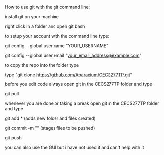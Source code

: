 How to use git with the git command line:

install git on your machine

right click in a folder and open git bash

to setup your account with the command line type:

git config --global user.name "YOUR_USERNAME"

git config --global user.email "your_email_address@example.com"

to copy the repo into the folder type

type "git clone https://github.com/Aparaxium/CECS277TP.git"

before you edit code always open git in the CECS277TP folder and type

git pull

whenever you are done or taking a break open git in the CECS277TP folder and type

git add *			(adds new folder and files created)

git commit -m "<insert messege>"			(stages files to be pushed)

git push


you can also use the GUI but i have not used it and can't help with it